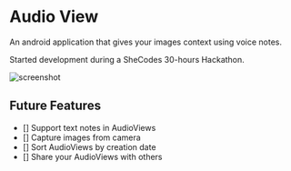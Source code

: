 # Audio View

An android application that gives your images context using voice notes.


Started development during a SheCodes 30-hours Hackathon.


![screenshot](https://github.com/MirYeh/AudioView/blob/master/readme/small-main-activity-screenshot.png)



## Future Features

- [] Support text notes in AudioViews
- [] Capture images from camera
- [] Sort AudioViews by creation date
- [] Share your AudioViews with others